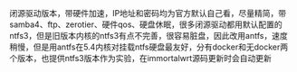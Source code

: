 闭源驱动版本，带硬件加速，IP地址和密码均为官方默认自己看，尽量精简，带samba4、ftp、zerotier、硬件qos、硬盘休眠，很多闭源驱动都用默认配置的ntfs3，但是旧版本内核的ntfs3有点不完善，很容易脏盘，因此改用antfs，速度稍慢，但是用antfs在5.4内核对挂载ntfs硬盘最友好，分有docker和无docker两个版本，也提供ntfs3版本作为实验，在immortalwrt源码更新时会自动更新
